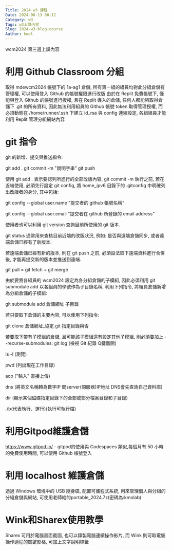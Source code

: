 ```yaml
---
Title: 2024 w3 課程
Date: 2024-06-13 00:12
Category: w3
Tags: w3上課內容
Slug: 2024-w3-blog-course
Author: kmol
---
```


wcm2024 第三週上課內容

<!-- PELICAN_END_SUMMARY -->

# 利用 Github Classroom 分組
取得 mdewcm2024 帳號下的 1a-ag1 倉儲, 所有第一組的組員均對此分組倉儲有管理權, 可以使用登入 Github 的帳號權限進行改版
由於在 Replit 免費帳號下, 僅能與登入 Github 的帳號進行授權, 且在 Replit 導入的倉儲, 任何人都能夠取得倉儲下 .git 的所有資料, 因此無法利用組員的 Github 帳號 token 取得管理授權, 而必須動態在 /home/runner/.ssh 下建立 id_rsa 與 config 連線設定, 各組組員才能利用 Replit 管理分組網站內容

# git 指令
git 的新增、提交與推送指令:

git add . git commit -m "說明字串" git push

使用 git add . 表示要認列所進行的全部改版內容, git commit -m 執行之前, 若在近端使用, 必須先行設定 git config, 將 home_ipv6 目錄下的 .gitconfig 中明確列出改版者的身分, 其中包括:

git config --global user.name "提交者的 github 帳號名稱"

git config --global user.email "提交者在 github 所登錄的 email address"

使用者也可以利用 git version 查詢目前所使用的 git 版本.

git status 通常用來查核目前近端的改版狀況, 例如: 是否與遠端倉儲同步, 或者遠端倉儲已經有了新版本.

若遠端倉儲已經有新的版本, 則在 git push 之前, 必須設法取下遠端資料進行合併後, 才能再提交新的版本並推送到遠端.

git pull = git fetch + git merge

由於要將各組員的 wcm2024 設定為各分組倉儲的子模組, 因此必須利用 git submodule add 以各組員的學號作為子目錄名稱, 利用下列指令, 將組員倉儲新增為分組倉儲的子模組:

git submodule add 倉儲網址 子目錄

若只要取下倉儲的主要內容, 可以使用下列指令:

git clone 倉儲網址_協定.git 指定目錄與否

若要取下帶有子模組的倉儲, 且可能該子模組還有設定其他子模組, 則必須要加上 --recurse-submodules:
git log (檢視 Git 紀錄 Q鍵離開)

ls -l (瀏覽)

pwd (列出現在工作目錄)

acp ("輸入" 直接上傳)

dns (將英文名稱轉為數字IP 問server(伺服器)IP地址 DNS會先查詢自己資料庫)

dir (顯示某個磁碟指定目錄下的全部或部分檔案目錄和子目錄)

./b(代表執行、運行)(執行可執行檔)

# 利用Gitpod維護倉儲
<https://www.gitpod.io/> - gitpod的使用與 Codespaces 類似,每個月有 50 小時的免費使用時間, 可以使用 Github 帳號登入

# 利用 localhost 維護倉儲
透過 Windows 環境中的 USB 隨身碟, 配置可攜程式系統, 用來管理個人與分組的分組倉儲與網站, 可使用老師給的portable_2024.7z(密碼為:kmolab)

# Wink和Sharex使用教學
Sharex 可用於電腦畫面截圖, 也可以錄製電腦連續操作影片, 而 Wink 則可取電腦操作過程的關鍵影格, 可加上文字說明標籤
